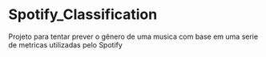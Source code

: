 # Spotify_Classification
Projeto para tentar prever o gênero de uma musica com base em uma serie de metricas utilizadas pelo Spotify
